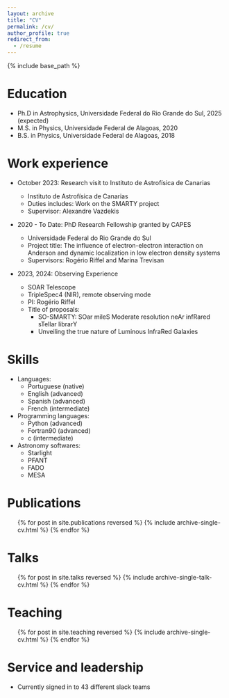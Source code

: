 ```yaml
---
layout: archive
title: "CV"
permalink: /cv/
author_profile: true
redirect_from:
  - /resume
---
```


{% include base_path %}

Education
======
* Ph.D in Astrophysics, Universidade Federal do Rio Grande do Sul, 2025 (expected)
* M.S. in Physics, Universidade Federal de Alagoas, 2020
* B.S. in Physics, Universidade Federal de Alagoas, 2018

Work experience
======
* October 2023: Research visit to Instituto de Astrofísica de Canarias
  * Instituto de Astrofísica de Canarias
  * Duties includes: Work on the SMARTY project
  * Supervisor: Alexandre Vazdekis

* 2020 - To Date: PhD Research Fellowship granted by CAPES
  * Universidade Federal do Rio Grande do Sul
  * Project title: The influence of electron-electron interaction on Anderson and dynamic localization in low electron density systems
  * Supervisors: Rogério Riffel and Marina Trevisan

* 2023, 2024: Observing Experience
  * SOAR Telescope
  * TripleSpec4 (NIR), remote observing mode
  * PI: Rogério Riffel
  * Title of proposals:
    * SO-SMARTY: SOar mileS Moderate resolution neAr infRared sTellar librarY
    * Unveiling the true nature of Luminous InfraRed Galaxies
  
Skills
======
* Languages:
  * Portuguese (native)
  * English (advanced)
  * Spanish (advanced)
  * French (intermediate)
* Programming languages:
  * Python (advanced)
  * Fortran90 (advanced)
  * c (intermediate)
* Astronomy softwares:
  * Starlight
  * PFANT
  * FADO
  * MESA

Publications
======
  <ul>{% for post in site.publications reversed %}
    {% include archive-single-cv.html %}
  {% endfor %}</ul>
  
Talks
======
  <ul>{% for post in site.talks reversed %}
    {% include archive-single-talk-cv.html  %}
  {% endfor %}</ul>
  
Teaching
======
  <ul>{% for post in site.teaching reversed %}
    {% include archive-single-cv.html %}
  {% endfor %}</ul>
  
Service and leadership
======
* Currently signed in to 43 different slack teams
